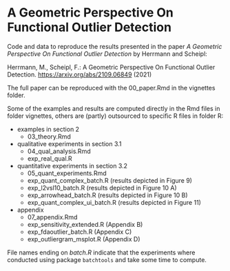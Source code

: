# A Geometric Perspective On Functional Outlier Detection 

Code and data to reproduce the results presented in the paper *A Geometric Perspective On Functional Outlier Detection* by Herrmann and Scheipl:

Herrmann, M., Scheipl, F.: A Geometric Perspective On Functional Outlier Detection. https://arxiv.org/abs/2109.06849 (2021)


The full paper can be reproduced with the 00_paper.Rmd in the vignettes folder.

Some of the examples and results are computed directly in the Rmd files in folder vignettes, others are (partly) outsourced to specific R files in folder R:
  - examples in section 2
    - 03_theory.Rmd
  - qualitative experiments in section 3.1
    - 04_qual_analysis.Rmd 
    - exp_real_qual.R
  - quantitative experiments in section 3.2
    - 05_quant_experiments.Rmd
    - exp_quant_complex_batch.R (results depicted in Figure 9) 
    - exp_l2vsl10_batch.R (results depicted in Figure 10 A)
    - exp_arrowhead_batch.R (results depicted in Figure 10 B)
    - exp_quant_complex_ui_batch.R (results depicted in Figure 11)
  - appendix
    - 07_appendix.Rmd
    - exp_sensitivity_extended.R (Appendix B)
    - exp_fdaoutlier_batch.R (Appendix C)
    - exp_outliergram_msplot.R (Appendix D)

File names ending on *batch.R* indicate that the experiments where conducted using package `batchtools` and take some time to compute. 




